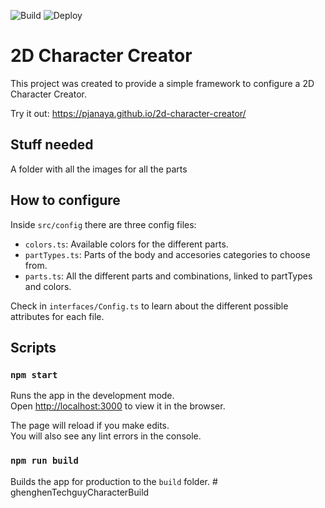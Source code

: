 ![Build](https://github.com/pjanaya/2d-character-creator/workflows/Build/badge.svg)
![Deploy](https://github.com/pjanaya/2d-character-creator/workflows/Deploy/badge.svg)

# 2D Character Creator
This project was created to provide a simple framework to configure a 2D Character Creator.

Try it out: https://pjanaya.github.io/2d-character-creator/

## Stuff needed

A folder with all the images for all the parts

## How to configure

Inside ``src/config`` there are three config files:
* ``colors.ts``: Available colors for the different parts.
* ``partTypes.ts``: Parts of the body and accesories categories to choose from.
* ``parts.ts``: All the different parts and combinations, linked to partTypes and colors.

Check in ``interfaces/Config.ts`` to learn about the different possible attributes for each file.

## Scripts

### `npm start`

Runs the app in the development mode.<br />
Open [http://localhost:3000](http://localhost:3000) to view it in the browser.

The page will reload if you make edits.<br />
You will also see any lint errors in the console.


### `npm run build`

Builds the app for production to the `build` folder.
#   g h e n g h e n T e c h g u y C h a r a c t e r B u i l d  
 